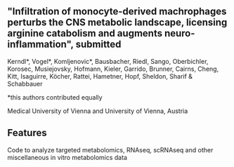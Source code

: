## "Infiltration of monocyte-derived machrophages perturbs the CNS metabolic landscape, licensing arginine catabolism and augments neuro-inflammation", submitted

Kerndl*, Vogel*, Komljenovic*, Bausbacher, Riedl, Sango, Oberbichler, Korosec, Musiejovsky, Hofmann, Kieler, Garrido, Brunner, Cairns, Cheng, Kitt, Isaguirre, Köcher, Rattei, Hametner, Hopf, Sheldon, Sharif & Schabbauer 

*this authors contributed equally

Medical University of Vienna and University of Vienna, Austria


Features
--------

Code to analyze targeted metabolomics, RNAseq, scRNAseq and other miscellaneous in vitro metabolomics data



